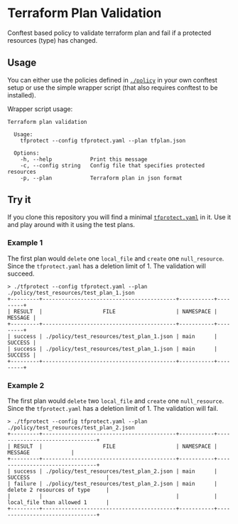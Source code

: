# Terraform Plan Validation

Conftest based policy to validate terraform plan and
fail if a protected resources (type) has changed.

## Usage

You can either use the policies defined in [`./policy`](./policy/) in your own conftest setup or
use the simple wrapper script (that also requires conftest to be installed).

Wrapper script usage:
```
Terraform plan validation

  Usage:
    tfprotect --config tfprotect.yaml --plan tfplan.json

  Options:
    -h, --help            Print this message
    -c, --config string   Config file that specifies protected resources
    -p, --plan            Terraform plan in json format

```

## Try it

If you clone this repository you will find a minimal [`tfprotect.yaml`](./tfprotect.yaml) in it. Use it and play around with it using the test plans.

### Example 1

The first plan would `delete` one `local_file` and `create` one `null_resource`.
Since the `tfprotect.yaml` has a deletion limit of 1. The validation will succeed.

```
> ./tfprotect --config tfprotect.yaml --plan ./policy/test_resources/test_plan_1.json
+---------+------------------------------------------+-----------+---------+
| RESULT  |                   FILE                   | NAMESPACE | MESSAGE |
+---------+------------------------------------------+-----------+---------+
| success | ./policy/test_resources/test_plan_1.json | main      | SUCCESS |
| success | ./policy/test_resources/test_plan_1.json | main      | SUCCESS |
+---------+------------------------------------------+-----------+---------+
```

### Example 2

The first plan would `delete` two `local_file` and `create` one `null_resource`.
Since the `tfprotect.yaml` has a deletion limit of 1. The validation will fail.

```
> ./tfprotect --config tfprotect.yaml --plan ./policy/test_resources/test_plan_2.json
+---------+------------------------------------------+-----------+--------------------------------+
| RESULT  |                   FILE                   | NAMESPACE |            MESSAGE             |
+---------+------------------------------------------+-----------+--------------------------------+
| success | ./policy/test_resources/test_plan_2.json | main      | SUCCESS                        |
| failure | ./policy/test_resources/test_plan_2.json | main      | delete 2 resources of type     |
|         |                                          |           | local_file than allowed 1      |
+---------+------------------------------------------+-----------+--------------------------------+
```
